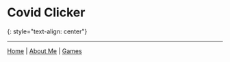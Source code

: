 # Covid Clicker
{: style="text-align: center"}

---

[Home](https://keththemeifwa.github.io) | [About Me](aboutme) | [Games](games)
